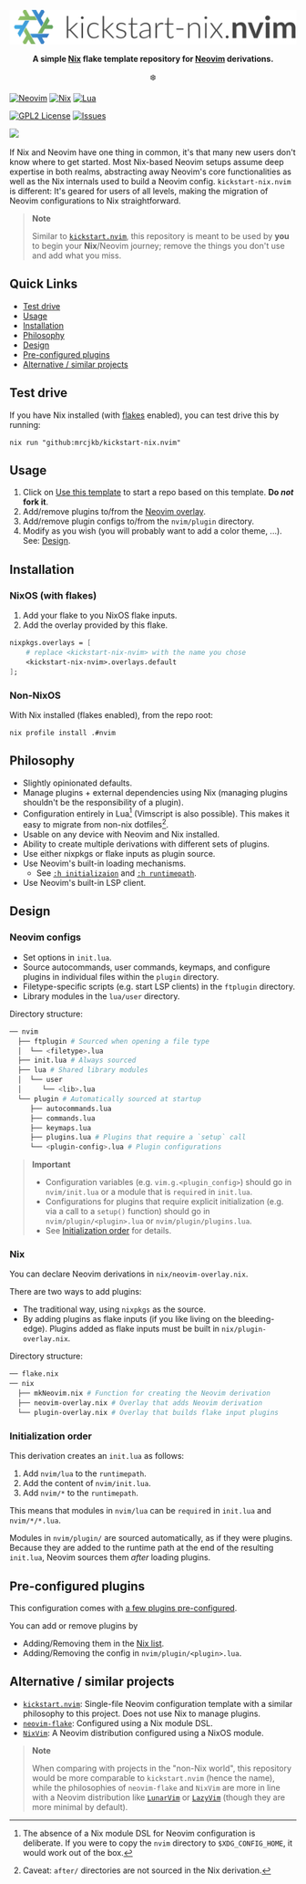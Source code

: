 <!-- markdownlint-disable -->
<br />
<div align="center">
  <a href="https://github.com/mrcjkb/kickstart-nix.nvim">
    <img src="./nvim-nix.svg" alt="kickstart-nix.nvim">
  </a>
  <!-- TODO: -->
  <!-- <p align="center"> -->
    <!-- <br /> -->
    <!-- TODO: -->
    <!-- <a href="./nvim/doc/kickstart-nix.txt"><strong>Explore the docs »</strong></a> -->
    <!-- <br /> -->
    <!-- <br /> -->
    <!-- <a href="https://github.com/mrcjkb/kickstart-nix.nvim/issues/new?assignees=&labels=bug&projects=&template=bug_report.yml">Report Bug</a> -->
    <!-- · -->
    <!-- <a href="https://github.com/mrcjkb/kickstart-nix.nvim/issues/new?assignees=&labels=enhancement&projects=&template=feature_request.yml">Request Feature</a> -->
    <!-- · -->
    <!-- <a href="https://github.com/mrcjkb/kickstart-nix.nvim/discussions/new?category=q-a">Ask Question</a> -->
  <!-- </p> -->
  <p>
    <strong>
      A simple <a href="https://nixos.org/">Nix</a> flake template repository for <a href="https://neovim.io/">Neovim</a> derivations. 
    </strong>
  </p>
  <p>❄️</p>
</div>
<!-- markdownlint-restore -->

[![Neovim][neovim-shield]][neovim-url]
[![Nix][nix-shield]][nix-url]
[![Lua][lua-shield]][lua-url]

[![GPL2 License][license-shield]][license-url]
[![Issues][issues-shield]][issues-url]

![](https://github.com/mrcjkb/kickstart-nix.nvim/assets/12857160/84faa268-82de-4401-acf3-efddc26dd58a)

If Nix and Neovim have one thing in common, it's that many new users don't know where to get started. Most Nix-based Neovim setups assume deep expertise in both realms, abstracting away Neovim's core functionalities as well as the Nix internals used to build a Neovim config. `kickstart-nix.nvim` is different: It's geared for users of all levels, making the migration of Neovim configurations to Nix straightforward.

> **Note**
>
> Similar to [`kickstart.nvim`](https://github.com/nvim-lua/kickstart.nvim),
> this repository is meant to be used by **you** to begin your
> **Nix**/Neovim journey; remove the things you don't use and add what you miss.

## Quick Links

- [Test drive](#test-drive)
- [Usage](#usage)
- [Installation](#installation)
- [Philosophy](#philosophy)
- [Design](#design)
- [Pre-configured plugins](#pre-configured-plugins)
- [Alternative / similar projects](#alternative--similar-projects)

## Test drive

If you have Nix installed (with [flakes](https://nixos.wiki/wiki/Flakes) enabled),
you can test drive this by running:

```console
nix run "github:mrcjkb/kickstart-nix.nvim"
```

## Usage

1. Click on [Use this template](https://github.com/mrcjkb/kickstart-nix.nvim/generate)
to start a repo based on this template. **Do _not_ fork it**.
1. Add/remove plugins to/from the [Neovim overlay](./nix/neovim-overlay.nix).
1. Add/remove plugin configs to/from the `nvim/plugin` directory.
1. Modify as you wish (you will probably want to add a color theme, ...).
   See: [Design](#design).

## Installation

### NixOS (with flakes)

1. Add your flake to you NixOS flake inputs.
1. Add the overlay provided by this flake.

```nix
nixpkgs.overlays = [
    # replace <kickstart-nix-nvim> with the name you chose
    <kickstart-nix-nvim>.overlays.default
];
```

### Non-NixOS

With Nix installed (flakes enabled), from the repo root:

```console
nix profile install .#nvim
```

## Philosophy

- Slightly opinionated defaults.
- Manage plugins + external dependencies using Nix
  (managing plugins shouldn't be the responsibility of a plugin).
- Configuration entirely in Lua[^1] (Vimscript is also possible).
  This makes it easy to migrate from non-nix dotfiles[^2].
- Usable on any device with Neovim and Nix installed.
- Ability to create multiple derivations with different sets of plugins.
- Use either nixpkgs or flake inputs as plugin source.
- Use Neovim's built-in loading mechanisms.
    - See [`:h initializaion`](https://neovim.io/doc/user/starting.html#initialization)
      and [`:h runtimepath`](https://neovim.io/doc/user/options.html#'runtimepath').
- Use Neovim's built-in LSP client.

[^1]: The absence of a Nix module DSL for Neovim configuration is deliberate.
      If you were to copy the `nvim` directory to `$XDG_CONFIG_HOME`,
      it would work out of the box.
[^2]: Caveat: `after/` directories are not sourced in the Nix derivation.

## Design

### Neovim configs

- Set options in `init.lua`.
- Source autocommands, user commands, keymaps,
  and configure plugins in individual files within the `plugin` directory.
- Filetype-specific scripts (e.g. start LSP clients) in the `ftplugin` directory.
- Library modules in the `lua/user` directory.

Directory structure:

```sh
── nvim
  ├── ftplugin # Sourced when opening a file type
  │  └── <filetype>.lua
  ├── init.lua # Always sourced
  ├── lua # Shared library modules
  │  └── user
  │     └── <lib>.lua
  └── plugin # Automatically sourced at startup
     ├── autocommands.lua
     ├── commands.lua
     ├── keymaps.lua
     ├── plugins.lua # Plugins that require a `setup` call
     └── <plugin-config>.lua # Plugin configurations
```

> **Important**
>
> - Configuration variables (e.g. `vim.g.<plugin_config>`) should go in `nvim/init.lua`
>   or a module that is `require`d in `init.lua`.
> - Configurations for plugins that require explicit initialization
>   (e.g. via a call to a `setup()` function) should go in `nvim/plugin/<plugin>.lua`
>   or `nvim/plugin/plugins.lua`.
> - See [Initialization order](#initialization-order) for details.

### Nix

You can declare Neovim derivations in `nix/neovim-overlay.nix`.

There are two ways to add plugins:

- The traditional way, using `nixpkgs` as the source.
- By adding plugins as flake inputs (if you like living on the bleeding-edge).
  Plugins added as flake inputs must be built in `nix/plugin-overlay.nix`.

Directory structure:

```sh
── flake.nix
── nix
  ├── mkNeovim.nix # Function for creating the Neovim derivation
  ├── neovim-overlay.nix # Overlay that adds Neovim derivation
  └── plugin-overlay.nix # Overlay that builds flake input plugins
```

### Initialization order

This derivation creates an `init.lua` as follows:

1. Add `nvim/lua` to the `runtimepath`.
1. Add the content of `nvim/init.lua`.
1. Add `nvim/*` to the `runtimepath`.

This means that modules in `nvim/lua` can be `require`d in `init.lua` and `nvim/*/*.lua`.

Modules in `nvim/plugin/` are sourced automatically, as if they were plugins.
Because they are added to the runtime path at the end of the resulting `init.lua`,
Neovim sources them _after_ loading plugins.

## Pre-configured plugins

This configuration comes with [a few plugins pre-configured](./nix/neovim-overlay.nix).

You can add or remove plugins by

- Adding/Removing them in the [Nix list](./nix/neovim-overlay.nix).
- Adding/Removing the config in `nvim/plugin/<plugin>.lua`.

## Alternative / similar projects

- [`kickstart.nvim`](https://github.com/nvim-lua/kickstart.nvim):
  Single-file Neovim configuration template with a similar philosophy to this project.
  Does not use Nix to manage plugins.
- [`neovim-flake`](https://github.com/jordanisaacs/neovim-flake):
  Configured using a Nix module DSL.
- [`NixVim`](https://github.com/nix-community/nixvim):
  A Neovim distribution configured using a NixOS module.

> **Note**
>
> When comparing with projects in the "non-Nix world", this
> repository would be more comparable to `kickstart.nvim` (hence the name),
> while the philosophies of `neovim-flake` and `NixVim` are more in line with
> a Neovim distribution like [`LunarVim`](https://www.lunarvim.org/)
> or [`LazyVim`](https://www.lazyvim.org/)
> (though they are more minimal by default).

<!-- MARKDOWN LINKS & IMAGES -->
[neovim-shield]: https://img.shields.io/badge/NeoVim-%2357A143.svg?&style=for-the-badge&logo=neovim&logoColor=white
[neovim-url]: https://neovim.io/
[nix-shield]: https://img.shields.io/badge/nix-0175C2?style=for-the-badge&logo=NixOS&logoColor=white
[nix-url]: https://nixos.org/
[lua-shield]: https://img.shields.io/badge/lua-%232C2D72.svg?style=for-the-badge&logo=lua&logoColor=white
[lua-url]: https://www.lua.org/
[license-shield]: https://img.shields.io/github/license/mrcjkb/kickstart-nix.nvim.svg?style=for-the-badge
[license-url]: https://github.com/mrcjkb/kickstart-nix.nvim/blob/master/LICENSE
[issues-shield]: https://img.shields.io/github/issues/mrcjkb/kickstart-nix.nvim.svg?style=for-the-badge
[issues-url]: https://github.com/mrcjkb/kickstart-nix.nvim/issues
[license-shield]: https://img.shields.io/github/license/mrcjkb/kickstart-nix.nvim.svg?style=for-the-badge
[license-url]: https://github.com/mrcjkb/kickstart-nix.nvim/blob/master/LICENSE
